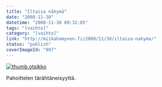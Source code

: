 ```yaml
---
title: "Iltaisa näkymä"
date: "2008-11-30"
datetime: "2008-11-30 09:32:05"
tags: "[vaihto]"
category: "[vaihto]"
link: "http://miikahamynen.fi/2008/11/30/iltaisa-nakyma/"
status: "publish"
coverImageId: "897"
---
```


[![](http://miikahamynen.fi/wp-content/uploads/2008/11/thumb.otsikko.jpg "thumb.otsikko")](http://miikahamynen.fi/2008/11/30/iltaisa-nakyma/thumb-otsikko-11/)

Pahoittelen tärähtäneisyyttä.
